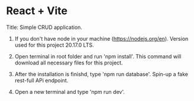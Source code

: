 # React + Vite

Title: Simple CRUD application.

1. If you don't have node in your machine (https://nodejs.org/en).
Version used for this project 20.17.0 LTS.

2. Open terminal in root folder and run 'npm install'.
This command will download all necessary files for this project.

3. After the installation is finishd, type 'npm run database'.
Spin-up a fake rest-full APi endpoint. 

4. Open a new terminal and type 'npm run dev'.